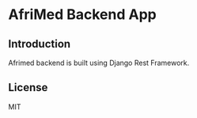 # AfriMed Backend App

## Introduction

Afrimed backend is built using Django Rest Framework.

## License

MIT
